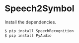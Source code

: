 # Speech2Symbol

Install the dependencies.

```sh
$ pip install SpeechRecognition
$ pip install PyAudio
```
